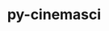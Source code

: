 ---
title: "py-cinemasci"
layout: cache
categories: [package, develop]
meta: {"compilers": ["gcc@=11.1.0", "gcc@=11.4.0", "oneapi@=2024.2.1"], "num_specs": 70, "num_specs_by_stack": {"data-vis-sdk": 12, "e4s": 21, "e4s-neoverse-v2": 11, "e4s-oneapi": 22, "root": 70}, "oss": ["ubuntu20.04", "ubuntu22.04"], "platforms": ["linux"], "stacks": ["data-vis-sdk", "e4s", "e4s-neoverse-v2", "e4s-oneapi", "root"], "targets": ["neoverse_v2", "x86_64_v3"], "versions": ["1.3", "1.7.0"]}
spec_details: [{"compiler": "oneapi@=2024.2.1", "hash": "2eqesd5edurb3bgcbbjgkbmns4fafb3n", "os": "ubuntu22.04", "platform": "linux", "size": "-", "stacks": ["e4s-oneapi", "root"], "target": "x86_64_v3", "variants": ["build_system=python_pip", "+mpi"], "versions": ["1.7.0"]}, {"compiler": "gcc@=11.4.0", "hash": "36kwkwgbsafw6ye2ppbok5m7ogi2665k", "os": "ubuntu22.04", "platform": "linux", "size": "-", "stacks": ["e4s", "root"], "target": "x86_64_v3", "variants": ["build_system=python_pip", "+mpi"], "versions": ["1.7.0"]}, {"compiler": "gcc@=11.1.0", "hash": "3j6gmmiol5oagb2mwtrpyr5hisl3ykpf", "os": "ubuntu20.04", "platform": "linux", "size": "-", "stacks": ["data-vis-sdk", "root"], "target": "x86_64_v3", "variants": ["build_system=python_pip", "+mpi"], "versions": ["1.7.0"]}, {"compiler": "gcc@=11.1.0", "hash": "45dwpvqa7rta3turyrmzvmms5ktlxsuj", "os": "ubuntu20.04", "platform": "linux", "size": "-", "stacks": ["data-vis-sdk", "root"], "target": "x86_64_v3", "variants": ["build_system=python_pip", "+mpi"], "versions": ["1.7.0"]}, {"compiler": "gcc@=11.4.0", "hash": "4j3ejhvtk53k4jjyhtqr7ra7rngluizq", "os": "ubuntu22.04", "platform": "linux", "size": "-", "stacks": ["e4s", "root"], "target": "x86_64_v3", "variants": ["build_system=python_pip", "+mpi"], "versions": ["1.7.0"]}, {"compiler": "gcc@=11.4.0", "hash": "4j6ucivbitued5jw25p2sphyohlcqbbb", "os": "ubuntu22.04", "platform": "linux", "size": "-", "stacks": ["e4s", "root"], "target": "x86_64_v3", "variants": ["build_system=python_pip", "+mpi"], "versions": ["1.7.0"]}, {"compiler": "gcc@=11.4.0", "hash": "4kb7yzpjptw3ktgg3jbcxvpzov5ft3cb", "os": "ubuntu22.04", "platform": "linux", "size": "-", "stacks": ["e4s-neoverse-v2", "root"], "target": "neoverse_v2", "variants": ["build_system=python_pip", "+mpi"], "versions": ["1.3"]}, {"compiler": "oneapi@=2024.2.1", "hash": "4zg5oo7eya2et3rkoxsgsr2p7vtjnrwl", "os": "ubuntu22.04", "platform": "linux", "size": "-", "stacks": ["e4s-oneapi", "root"], "target": "x86_64_v3", "variants": ["build_system=python_pip", "+mpi"], "versions": ["1.3"]}, {"compiler": "oneapi@=2024.2.1", "hash": "5ddh366ysiirmyqoox4pcg6lgc4alkei", "os": "ubuntu22.04", "platform": "linux", "size": "-", "stacks": ["e4s-oneapi", "root"], "target": "x86_64_v3", "variants": ["build_system=python_pip", "+mpi"], "versions": ["1.7.0"]}, {"compiler": "gcc@=11.4.0", "hash": "5rqyz3mhca44ttvbdgxcuud46rk3vflp", "os": "ubuntu22.04", "platform": "linux", "size": "-", "stacks": ["e4s", "root"], "target": "x86_64_v3", "variants": ["build_system=python_pip", "+mpi"], "versions": ["1.7.0"]}, {"compiler": "gcc@=11.4.0", "hash": "65mkxbpkdkgda3rmtexposnkbzqryrhi", "os": "ubuntu22.04", "platform": "linux", "size": "-", "stacks": ["e4s-neoverse-v2", "root"], "target": "neoverse_v2", "variants": ["build_system=python_pip", "+mpi"], "versions": ["1.3"]}, {"compiler": "gcc@=11.4.0", "hash": "6g2iza33y4evudqfxlb5k6a7htd4goeh", "os": "ubuntu22.04", "platform": "linux", "size": "-", "stacks": ["e4s-neoverse-v2", "root"], "target": "neoverse_v2", "variants": ["build_system=python_pip", "+mpi"], "versions": ["1.3"]}, {"compiler": "gcc@=11.4.0", "hash": "6t3edp5fvdnwkvn5pqhjobmqrsnyg642", "os": "ubuntu22.04", "platform": "linux", "size": "-", "stacks": ["e4s", "root"], "target": "x86_64_v3", "variants": ["build_system=python_pip", "+mpi"], "versions": ["1.7.0"]}, {"compiler": "gcc@=11.4.0", "hash": "7vlnrtukc7ypwssljagd2dtdbaiklcei", "os": "ubuntu22.04", "platform": "linux", "size": "-", "stacks": ["e4s-neoverse-v2", "root"], "target": "neoverse_v2", "variants": ["build_system=python_pip", "+mpi"], "versions": ["1.3"]}, {"compiler": "oneapi@=2024.2.1", "hash": "a2mdcrjh63nhx4dxp6uiipxtyofunerb", "os": "ubuntu22.04", "platform": "linux", "size": "-", "stacks": ["root"], "target": "x86_64_v3", "variants": ["build_system=python_pip", "+mpi"], "versions": ["1.7.0"]}, {"compiler": "gcc@=11.1.0", "hash": "ag2ayajyttzjcc6askdigzmn4y4dswn6", "os": "ubuntu20.04", "platform": "linux", "size": "-", "stacks": ["data-vis-sdk", "root"], "target": "x86_64_v3", "variants": ["build_system=python_pip", "+mpi"], "versions": ["1.7.0"]}, {"compiler": "gcc@=11.4.0", "hash": "athqdhgfj4yqr4klmngjbuh7zbhgxzat", "os": "ubuntu22.04", "platform": "linux", "size": "-", "stacks": ["e4s", "root"], "target": "x86_64_v3", "variants": ["build_system=python_pip", "+mpi"], "versions": ["1.7.0"]}, {"compiler": "oneapi@=2024.2.1", "hash": "b4iuxabq5axonum6kw3lykuu7xd5pi3o", "os": "ubuntu22.04", "platform": "linux", "size": "-", "stacks": ["e4s-oneapi", "root"], "target": "x86_64_v3", "variants": ["build_system=python_pip", "+mpi"], "versions": ["1.3"]}, {"compiler": "gcc@=11.4.0", "hash": "b4qoi733dwa2fnqw5y2uaukss6pvbuh4", "os": "ubuntu22.04", "platform": "linux", "size": "-", "stacks": ["e4s-neoverse-v2", "root"], "target": "neoverse_v2", "variants": ["build_system=python_pip", "+mpi"], "versions": ["1.3"]}, {"compiler": "oneapi@=2024.2.1", "hash": "bpo2hga6zfk724ry7pbivc2vouny2l6y", "os": "ubuntu22.04", "platform": "linux", "size": "-", "stacks": ["e4s-oneapi", "root"], "target": "x86_64_v3", "variants": ["build_system=python_pip", "+mpi"], "versions": ["1.7.0"]}, {"compiler": "gcc@=11.4.0", "hash": "bvwlev5c4avlbjw3wzh4rxqj6gpj5y4z", "os": "ubuntu22.04", "platform": "linux", "size": "-", "stacks": ["root"], "target": "x86_64_v3", "variants": ["build_system=python_pip", "+mpi"], "versions": ["1.7.0"]}, {"compiler": "gcc@=11.4.0", "hash": "cfrc7ftkmynuej5d7pfdhl2xp3qj3mqz", "os": "ubuntu22.04", "platform": "linux", "size": "-", "stacks": ["e4s-neoverse-v2", "root"], "target": "neoverse_v2", "variants": ["build_system=python_pip", "+mpi"], "versions": ["1.3"]}, {"compiler": "oneapi@=2024.2.1", "hash": "civpr5qknunjt5qajw6p2lzaap24xidt", "os": "ubuntu22.04", "platform": "linux", "size": "-", "stacks": ["e4s-oneapi", "root"], "target": "x86_64_v3", "variants": ["build_system=python_pip", "+mpi"], "versions": ["1.7.0"]}, {"compiler": "oneapi@=2024.2.1", "hash": "dkp36ooi3iczhr7qjgyfdjcjwvknk5si", "os": "ubuntu22.04", "platform": "linux", "size": "-", "stacks": ["e4s-oneapi", "root"], "target": "x86_64_v3", "variants": ["build_system=python_pip", "+mpi"], "versions": ["1.7.0"]}, {"compiler": "oneapi@=2024.2.1", "hash": "dtyuds423nqgiep4r362klxmdjsf4x6c", "os": "ubuntu22.04", "platform": "linux", "size": "-", "stacks": ["root"], "target": "x86_64_v3", "variants": ["build_system=python_pip", "+mpi"], "versions": ["1.3"]}, {"compiler": "gcc@=11.4.0", "hash": "duo6tupv6xzuwcjxzqsy5wgmzolfbuxm", "os": "ubuntu22.04", "platform": "linux", "size": "-", "stacks": ["root"], "target": "neoverse_v2", "variants": ["build_system=python_pip", "+mpi"], "versions": ["1.3"]}, {"compiler": "gcc@=11.4.0", "hash": "e2u7obkckqcvsgu47f6zdxl3bqtltbvc", "os": "ubuntu22.04", "platform": "linux", "size": "-", "stacks": ["e4s", "root"], "target": "x86_64_v3", "variants": ["build_system=python_pip", "+mpi"], "versions": ["1.7.0"]}, {"compiler": "gcc@=11.4.0", "hash": "e473tx3h2z5bcqai5w7lomyv4rwmb7k4", "os": "ubuntu22.04", "platform": "linux", "size": "-", "stacks": ["e4s", "root"], "target": "x86_64_v3", "variants": ["build_system=python_pip", "+mpi"], "versions": ["1.7.0"]}, {"compiler": "oneapi@=2024.2.1", "hash": "exnzxpwosc4luvo6og44k6nf7tzw42ae", "os": "ubuntu22.04", "platform": "linux", "size": "-", "stacks": ["e4s-oneapi", "root"], "target": "x86_64_v3", "variants": ["build_system=python_pip", "+mpi"], "versions": ["1.3"]}, {"compiler": "oneapi@=2024.2.1", "hash": "fc2xqikjzzcimrwjx6qzzwen4ak6iyrv", "os": "ubuntu22.04", "platform": "linux", "size": "-", "stacks": ["e4s-oneapi", "root"], "target": "x86_64_v3", "variants": ["build_system=python_pip", "+mpi"], "versions": ["1.3"]}, {"compiler": "oneapi@=2024.2.1", "hash": "gehatl2oddiwrs3a7v5zyqoqcyng4bjn", "os": "ubuntu22.04", "platform": "linux", "size": "-", "stacks": ["e4s-oneapi", "root"], "target": "x86_64_v3", "variants": ["build_system=python_pip", "+mpi"], "versions": ["1.3"]}, {"compiler": "oneapi@=2024.2.1", "hash": "hbioljtcf4qvwfc4ajkibn7e7hkaqglx", "os": "ubuntu22.04", "platform": "linux", "size": "-", "stacks": ["e4s-oneapi", "root"], "target": "x86_64_v3", "variants": ["build_system=python_pip", "+mpi"], "versions": ["1.7.0"]}, {"compiler": "gcc@=11.4.0", "hash": "hcrinxl4er7tkb7yuiyyjpdqwtf4rxfs", "os": "ubuntu22.04", "platform": "linux", "size": "-", "stacks": ["e4s-neoverse-v2", "root"], "target": "neoverse_v2", "variants": ["build_system=python_pip", "+mpi"], "versions": ["1.3"]}, {"compiler": "gcc@=11.4.0", "hash": "hzel52262w5w5y7ike3z452efk5mz54p", "os": "ubuntu22.04", "platform": "linux", "size": "-", "stacks": ["e4s", "root"], "target": "x86_64_v3", "variants": ["build_system=python_pip", "+mpi"], "versions": ["1.7.0"]}, {"compiler": "gcc@=11.1.0", "hash": "i5hgt45uronbfwgcn6eplzsi3knctgdv", "os": "ubuntu20.04", "platform": "linux", "size": "-", "stacks": ["data-vis-sdk", "root"], "target": "x86_64_v3", "variants": ["build_system=python_pip", "+mpi"], "versions": ["1.7.0"]}, {"compiler": "gcc@=11.4.0", "hash": "idgfvvweofjsxeyvbvjqny47ineresv6", "os": "ubuntu22.04", "platform": "linux", "size": "-", "stacks": ["e4s", "root"], "target": "x86_64_v3", "variants": ["build_system=python_pip", "+mpi"], "versions": ["1.7.0"]}, {"compiler": "gcc@=11.4.0", "hash": "ihpwj7xeidcjj5ta3p6rvdwdavcvrrct", "os": "ubuntu22.04", "platform": "linux", "size": "-", "stacks": ["e4s-neoverse-v2", "root"], "target": "neoverse_v2", "variants": ["build_system=python_pip", "+mpi"], "versions": ["1.3"]}, {"compiler": "gcc@=11.1.0", "hash": "jvncs74sehyg4gh3yykimobntpamek3r", "os": "ubuntu20.04", "platform": "linux", "size": "-", "stacks": ["data-vis-sdk", "root"], "target": "x86_64_v3", "variants": ["build_system=python_pip", "+mpi"], "versions": ["1.7.0"]}, {"compiler": "oneapi@=2024.2.1", "hash": "kfm347trqlccadpihmngbbxrq6rjagva", "os": "ubuntu22.04", "platform": "linux", "size": "-", "stacks": ["e4s-oneapi", "root"], "target": "x86_64_v3", "variants": ["build_system=python_pip", "+mpi"], "versions": ["1.7.0"]}, {"compiler": "gcc@=11.1.0", "hash": "l2eu6mlw34otdswex3ws4fqxd6m2wsug", "os": "ubuntu20.04", "platform": "linux", "size": "-", "stacks": ["data-vis-sdk", "root"], "target": "x86_64_v3", "variants": ["build_system=python_pip", "+mpi"], "versions": ["1.7.0"]}, {"compiler": "gcc@=11.1.0", "hash": "lc6nyrgxosawt7ho4o4s6iq6fw3jsdb7", "os": "ubuntu20.04", "platform": "linux", "size": "-", "stacks": ["data-vis-sdk", "root"], "target": "x86_64_v3", "variants": ["build_system=python_pip", "+mpi"], "versions": ["1.7.0"]}, {"compiler": "oneapi@=2024.2.1", "hash": "ligrnpeacom66uyzyizejvix4j3iclu6", "os": "ubuntu22.04", "platform": "linux", "size": "-", "stacks": ["e4s-oneapi", "root"], "target": "x86_64_v3", "variants": ["build_system=python_pip", "+mpi"], "versions": ["1.7.0"]}, {"compiler": "gcc@=11.4.0", "hash": "m42t5uwnu3ey6plz3yegov2oq2ypfaoq", "os": "ubuntu22.04", "platform": "linux", "size": "-", "stacks": ["e4s-neoverse-v2", "root"], "target": "neoverse_v2", "variants": ["build_system=python_pip", "+mpi"], "versions": ["1.3"]}, {"compiler": "gcc@=11.4.0", "hash": "mr3rhxd3treezwfvyho6zm2h7wkqfatp", "os": "ubuntu22.04", "platform": "linux", "size": "-", "stacks": ["e4s", "root"], "target": "x86_64_v3", "variants": ["build_system=python_pip", "+mpi"], "versions": ["1.7.0"]}, {"compiler": "gcc@=11.4.0", "hash": "mtokkwa4mbpqzubx2vmzrsmizxsvktta", "os": "ubuntu22.04", "platform": "linux", "size": "-", "stacks": ["e4s", "root"], "target": "x86_64_v3", "variants": ["build_system=python_pip", "+mpi"], "versions": ["1.7.0"]}, {"compiler": "gcc@=11.4.0", "hash": "mxh5ao4b73jywadvn2b7cxy4el3y6dfb", "os": "ubuntu22.04", "platform": "linux", "size": "-", "stacks": ["e4s", "root"], "target": "x86_64_v3", "variants": ["build_system=python_pip", "+mpi"], "versions": ["1.7.0"]}, {"compiler": "oneapi@=2024.2.1", "hash": "ndagiwtzqrnotcv75ykvka4gsqgknrtn", "os": "ubuntu22.04", "platform": "linux", "size": "-", "stacks": ["e4s-oneapi", "root"], "target": "x86_64_v3", "variants": ["build_system=python_pip", "+mpi"], "versions": ["1.3"]}, {"compiler": "gcc@=11.1.0", "hash": "nhwykoiy3eoy2rdhbxq6vom7b5jvnmhf", "os": "ubuntu20.04", "platform": "linux", "size": "-", "stacks": ["data-vis-sdk", "root"], "target": "x86_64_v3", "variants": ["build_system=python_pip", "+mpi"], "versions": ["1.7.0"]}, {"compiler": "gcc@=11.4.0", "hash": "nwbg54mn5mbl7u5uo7zgrjndqvgtj3ni", "os": "ubuntu22.04", "platform": "linux", "size": "-", "stacks": ["e4s", "root"], "target": "x86_64_v3", "variants": ["build_system=python_pip", "+mpi"], "versions": ["1.7.0"]}, {"compiler": "oneapi@=2024.2.1", "hash": "odkdbdze7hasx7dnvrdpoaatakblwjtl", "os": "ubuntu22.04", "platform": "linux", "size": "-", "stacks": ["e4s-oneapi", "root"], "target": "x86_64_v3", "variants": ["build_system=python_pip", "+mpi"], "versions": ["1.7.0"]}, {"compiler": "gcc@=11.4.0", "hash": "petubc4wu32tpubfacj4dkxv37k4psyf", "os": "ubuntu22.04", "platform": "linux", "size": "-", "stacks": ["e4s", "root"], "target": "x86_64_v3", "variants": ["build_system=python_pip", "+mpi"], "versions": ["1.7.0"]}, {"compiler": "oneapi@=2024.2.1", "hash": "pp5z3tgzuzw4tsnhfv5ozpgqwi2ssm27", "os": "ubuntu22.04", "platform": "linux", "size": "-", "stacks": ["e4s-oneapi", "root"], "target": "x86_64_v3", "variants": ["build_system=python_pip", "+mpi"], "versions": ["1.3"]}, {"compiler": "gcc@=11.4.0", "hash": "pzeqczhyogq2pkzt27xau6vwvphhvbhh", "os": "ubuntu22.04", "platform": "linux", "size": "-", "stacks": ["e4s-neoverse-v2", "root"], "target": "neoverse_v2", "variants": ["build_system=python_pip", "+mpi"], "versions": ["1.3"]}, {"compiler": "gcc@=11.1.0", "hash": "qs5jmjfuwbja3nevleatefidwivazedi", "os": "ubuntu20.04", "platform": "linux", "size": "-", "stacks": ["data-vis-sdk", "root"], "target": "x86_64_v3", "variants": ["build_system=python_pip", "+mpi"], "versions": ["1.7.0"]}, {"compiler": "gcc@=11.4.0", "hash": "qumzlnr2vh6hetxkna2scohvh22y3w7g", "os": "ubuntu22.04", "platform": "linux", "size": "-", "stacks": ["e4s", "root"], "target": "x86_64_v3", "variants": ["build_system=python_pip", "+mpi"], "versions": ["1.7.0"]}, {"compiler": "gcc@=11.1.0", "hash": "rajxh2sujhs4xa7v6ry3togu4kxxwreg", "os": "ubuntu20.04", "platform": "linux", "size": "-", "stacks": ["data-vis-sdk", "root"], "target": "x86_64_v3", "variants": ["build_system=python_pip", "+mpi"], "versions": ["1.7.0"]}, {"compiler": "gcc@=11.4.0", "hash": "rpkocuanxgptyu7ewltzl5hlwc3ef362", "os": "ubuntu22.04", "platform": "linux", "size": "-", "stacks": ["e4s", "root"], "target": "x86_64_v3", "variants": ["build_system=python_pip", "+mpi"], "versions": ["1.7.0"]}, {"compiler": "oneapi@=2024.2.1", "hash": "tm7oebkiv5yhjwyxwltikticrvviutj5", "os": "ubuntu22.04", "platform": "linux", "size": "-", "stacks": ["e4s-oneapi", "root"], "target": "x86_64_v3", "variants": ["build_system=python_pip", "+mpi"], "versions": ["1.7.0"]}, {"compiler": "gcc@=11.1.0", "hash": "udginvlj2bdls5kfse55l7kw7b2pdjo5", "os": "ubuntu20.04", "platform": "linux", "size": "-", "stacks": ["data-vis-sdk", "root"], "target": "x86_64_v3", "variants": ["build_system=python_pip", "+mpi"], "versions": ["1.7.0"]}, {"compiler": "oneapi@=2024.2.1", "hash": "uporployor5tjy4rxuznojucmu4e6kce", "os": "ubuntu22.04", "platform": "linux", "size": "-", "stacks": ["e4s-oneapi", "root"], "target": "x86_64_v3", "variants": ["build_system=python_pip", "+mpi"], "versions": ["1.7.0"]}, {"compiler": "gcc@=11.1.0", "hash": "uyo2n5ixawbd2fyiiqu5s4ncgqn32wl4", "os": "ubuntu20.04", "platform": "linux", "size": "-", "stacks": ["data-vis-sdk", "root"], "target": "x86_64_v3", "variants": ["build_system=python_pip", "+mpi"], "versions": ["1.7.0"]}, {"compiler": "gcc@=11.4.0", "hash": "wdv462is6hpdg54xxyohsdf2qqlmthxo", "os": "ubuntu22.04", "platform": "linux", "size": "-", "stacks": ["e4s-neoverse-v2", "root"], "target": "neoverse_v2", "variants": ["build_system=python_pip", "+mpi"], "versions": ["1.3"]}, {"compiler": "oneapi@=2024.2.1", "hash": "wktntfylpjtu5iy3svnybpwzmpag4oef", "os": "ubuntu22.04", "platform": "linux", "size": "-", "stacks": ["e4s-oneapi", "root"], "target": "x86_64_v3", "variants": ["build_system=python_pip", "+mpi"], "versions": ["1.3"]}, {"compiler": "gcc@=11.4.0", "hash": "wupdkljpjfu4zqjp4kkbo2pce2y6wsmf", "os": "ubuntu22.04", "platform": "linux", "size": "-", "stacks": ["e4s", "root"], "target": "x86_64_v3", "variants": ["build_system=python_pip", "+mpi"], "versions": ["1.7.0"]}, {"compiler": "gcc@=11.4.0", "hash": "xtpcti4xok4z3xwoygxhlm2g4oih3kul", "os": "ubuntu22.04", "platform": "linux", "size": "-", "stacks": ["e4s", "root"], "target": "x86_64_v3", "variants": ["build_system=python_pip", "+mpi"], "versions": ["1.7.0"]}, {"compiler": "oneapi@=2024.2.1", "hash": "yiqpv4c66mpygcgkd3s7mnidgua7are4", "os": "ubuntu22.04", "platform": "linux", "size": "-", "stacks": ["e4s-oneapi", "root"], "target": "x86_64_v3", "variants": ["build_system=python_pip", "+mpi"], "versions": ["1.3"]}, {"compiler": "oneapi@=2024.2.1", "hash": "ynellnmua3fri6dw5l5437kck5slrwto", "os": "ubuntu22.04", "platform": "linux", "size": "-", "stacks": ["e4s-oneapi", "root"], "target": "x86_64_v3", "variants": ["build_system=python_pip", "+mpi"], "versions": ["1.3"]}, {"compiler": "gcc@=11.4.0", "hash": "yzh247pdmtwgsbbrmazs4mejgsvixpy3", "os": "ubuntu22.04", "platform": "linux", "size": "-", "stacks": ["e4s", "root"], "target": "x86_64_v3", "variants": ["build_system=python_pip", "+mpi"], "versions": ["1.7.0"]}, {"compiler": "oneapi@=2024.2.1", "hash": "zxas2xkobpwuuyl4fjtqkv5ynweizca7", "os": "ubuntu22.04", "platform": "linux", "size": "-", "stacks": ["e4s-oneapi", "root"], "target": "x86_64_v3", "variants": ["build_system=python_pip", "+mpi"], "versions": ["1.3"]}, {"compiler": "gcc@=11.4.0", "hash": "zysjxem2g32xlhqzeojrc6yyci6khomv", "os": "ubuntu22.04", "platform": "linux", "size": "-", "stacks": ["e4s", "root"], "target": "x86_64_v3", "variants": ["build_system=python_pip", "+mpi"], "versions": ["1.7.0"]}]
---